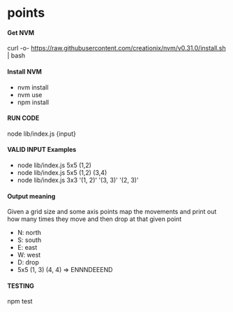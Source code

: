 # points

#### Get NVM
curl -o- https://raw.githubusercontent.com/creationix/nvm/v0.31.0/install.sh | bash

#### Install NVM
* nvm install
* nvm use
* npm install

#### RUN CODE
node lib/index.js {input}

#### VALID INPUT Examples
* node lib/index.js 5x5 (1,2)
* node lib/index.js 5x5 (1,2) (3,4)
* node lib/index.js 3x3 '(1, 2)' '(3, 3)' '(2, 3)'

#### Output meaning
Given a grid size and some axis points map the movements and print out how many times they move and then drop at that given point
* N: north
* S: south
* E: east
* W: west
* D: drop
* 5x5 (1, 3) (4, 4) => ENNNDEEEND




#### TESTING
npm test